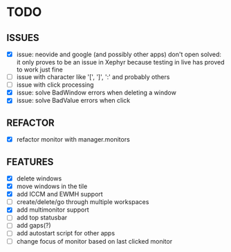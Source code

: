 # TODO

## ISSUES

- [x] issue: neovide and google (and possibly other apps) don't open
        solved: it only proves to be an issue in Xephyr because testing in live has proved to work just fine
- [ ] issue with character like '[', ']', ':' and probably others
- [ ] issue with click processing
- [x] issue: solve BadWindow errors when deleting a window
- [x] issue: solve BadValue errors when click

## REFACTOR

- [x] refactor monitor with manager.monitors

## FEATURES

- [x] delete windows
- [x] move windows in the tile
- [x] add ICCM and EWMH support
- [ ] create/delete/go through multiple workspaces
- [x] add multimonitor support
- [ ] add top statusbar
- [ ] add gaps(?)
- [ ] add autostart script for other apps
- [ ] change focus of monitor based on last clicked monitor

